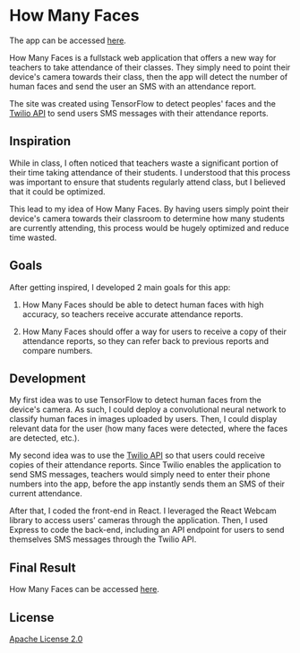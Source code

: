 # How Many Faces

The app can be accessed [here](https://how-many-faces.herokuapp.com).

How Many Faces is a fullstack web application that offers a new way for teachers to take attendance of their classes. They simply need to point their device's camera towards their class, then the app will detect the number of human faces and send the user an SMS with an attendance report.

The site was created using TensorFlow to detect peoples' faces and the [Twilio API](https://www.twilio.com) to send users SMS messages with their attendance reports.

## Inspiration

While in class, I often noticed that teachers waste a significant portion of their time taking attendance of their students. I understood that this process was important to ensure that students regularly attend class, but I believed that it could be optimized.

This lead to my idea of How Many Faces. By having users simply point their device's camera towards their classroom to determine how many students are currently attending, this process would be hugely optimized and reduce time wasted.

## Goals

After getting inspired, I developed 2 main goals for this app:

1. How Many Faces should be able to detect human faces with high accuracy, so teachers receive accurate attendance reports.

2. How Many Faces should offer a way for users to receive a copy of their attendance reports, so they can refer back to previous reports and compare numbers.

## Development

My first idea was to use TensorFlow to detect human faces from the device's camera. As such, I could deploy a convolutional neural network to classify human faces in images uploaded by users. Then, I could display relevant data for the user (how many faces were detected, where the faces are detected, etc.).

My second idea was to use the [Twilio API](https://www.twilio.com) so that users could receive copies of their attendance reports. Since Twilio enables the application to send SMS messages, teachers would simply need to enter their phone numbers into the app, before the app instantly sends them an SMS of their current attendance.

After that, I coded the front-end in React. I leveraged the React Webcam library to access users' cameras through the application. Then, I used Express to code the back-end, including an API endpoint for users to send themselves SMS messages through the Twilio API.

## Final Result

How Many Faces can be accessed [here](https://how-many-faces.herokuapp.com).

## License

[Apache License 2.0](https://github.com/mat-ng/how-many-faces/blob/master/LICENSE)

